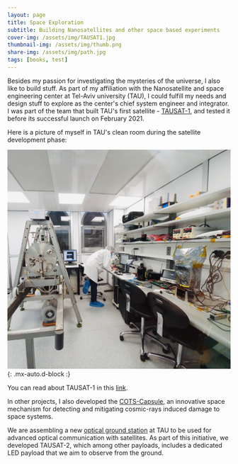 ```yaml
---
layout: page
title: Space Exploration
subtitle: Building Nanosatellites and other space based experiments
cover-img: /assets/img/TAUSAT1.jpg
thumbnail-img: /assets/img/thumb.png
share-img: /assets/img/path.jpg
tags: [books, test]
---
```


Besides my passion for investigating the mysteries of the universe, I also like to build stuff. As part of my affiliation with the Nanosatellite and space engineering center at Tel-Aviv university (TAU), I could fulfill my needs and design stuff to explore as the center's chief system engineer and integrator. I was part of the team that built TAU's first satellite - [TAUSAT-1](https://db.satnogs.org/satellite/47926), and tested it before its successful launch on February 2021.

Here is a picture of myself in TAU's clean room during the satellite development phase:

 ![Crepe](/assets/img/Lab.jpg){: .mx-auto.d-block :}  
 
You can read about TAUSAT-1 in this [link](https://english.tau.ac.il/news/tau-sat-1).

In other projects, I also developed the [COTS-Capsule](https://cftau.ca/the-cots-capsule-that-protects-electronic-systems-from-hazardous-radiation-effects-in-space/), an innovative space mechanism for detecting and mitigating cosmic-rays induced damage to space systems.

We are assembling a new [optical ground station](https://cftau.ca/out-of-this-world/) at TAU to be used for advanced optical communication with satellites.  As part of this initiative, we developed TAUSAT-2, which among other payloads, includes a dedicated LED payload that we aim to observe from the ground.
